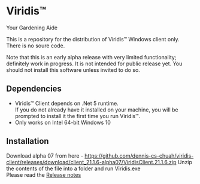 # Viridis™
Your Gardening Aide

This is a repository for the distribution of Viridis™ Windows client only. There is no soure code.

Note that this is an early alpha release with very limited functionality; definitely work in progress. It is not intended for public release yet. You should not install this software unless invited to do so.

Dependencies
------------
- Viridis™ Client depends on .Net 5 runtime.  
If you do not already have it installed on your machine, you will be prompted to install it the first time you run Viridis™.
- Only works on Intel 64-bit Windows 10 

Installation
------------
Download alpha 07 from here - https://github.com/dennis-cs-chuah/viridis-client/releases/download/client_21.1.6-alpha07/ViridisClient.21.1.6.zip
Unzip the contents of the file into a folder and run Viridis.exe  
Please read the [Release notes](Release%20Notes/v21_1_6-alpha07.md)
